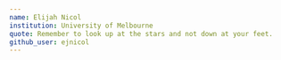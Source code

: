 ```yaml
---
name: Elijah Nicol
institution: University of Melbourne
quote: Remember to look up at the stars and not down at your feet.
github_user: ejnicol
---
```

